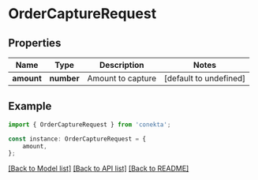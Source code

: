 # OrderCaptureRequest


## Properties

Name | Type | Description | Notes
------------ | ------------- | ------------- | -------------
**amount** | **number** | Amount to capture | [default to undefined]

## Example

```typescript
import { OrderCaptureRequest } from 'conekta';

const instance: OrderCaptureRequest = {
    amount,
};
```

[[Back to Model list]](../README.md#documentation-for-models) [[Back to API list]](../README.md#documentation-for-api-endpoints) [[Back to README]](../README.md)
